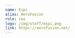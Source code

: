 ```yaml
---
name: Espi
alias: AeroFusion
role: ceo
logo: /img/staff/espi.png
link: https://aerofusion.net/
---
```

